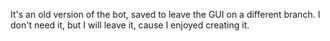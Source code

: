 It's an old version of the bot, saved to leave the GUI on a different branch. 
I don't need it, but I will leave it, cause I enjoyed creating it.
